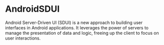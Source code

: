 # AndroidSDUI
Android Server-Driven UI (SDUI) is a new approach to building user interfaces in Android applications. It leverages the power of servers to manage the presentation of data and logic, freeing up the client to focus on user interactions. 
